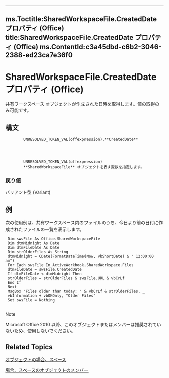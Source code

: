 

---
ms.Toctitle:SharedWorkspaceFile.CreatedDate プロパティ (Office)
title:SharedWorkspaceFile.CreatedDate プロパティ (Office)
ms.ContentId:c3a45dbd-c6b2-3046-2388-ed23ca7e36f0
---
# SharedWorkspaceFile.CreatedDate プロパティ (Office)




共有ワークスペース オブジェクトが作成された日時を取得します。値の取得のみ可能です。

## 構文

            UNRESOLVED_TOKEN_VAL(offexpression).**CreatedDate**




            UNRESOLVED_TOKEN_VAL(offexpression)
            **SharedWorkspaceFile** オブジェクトを表す変数を指定します。

### 戻り値
バリアント型 (Variant)





## 例
次の使用例は、共有ワークスペース内のファイルのうち、今日より前の日付に作成されたファイルの一覧を表示します。

```vba
 Dim swsFile As Office.SharedWorkspaceFile 
 Dim dtmMidnight As Date 
 Dim dtmFileDate As Date 
 Dim strOlderFiles As String 
 dtmMidnight = CDate(FormatDateTime(Now, vbShortDate) & " 12:00:00 am") 
 For Each swsFile In ActiveWorkbook.SharedWorkspace.Files 
 dtmFileDate = swsFile.CreatedDate 
 If dtmFileDate < dtmMidnight Then 
 strOlderFiles = strOlderFiles & swsFile.URL & vbCrLf 
 End If 
 Next 
 MsgBox "Files older than today: " & vbCrLf & strOlderFiles, _ 
 vbInformation + vbOKOnly, "Older Files" 
 Set swsFile = Nothing 
 

```




>[!NOTE]
>Microsoft Office 2010 以降、このオブジェクトまたはメンバーは推奨されていないため、使用しないでください。





## Related Topics

[オブジェクトの場合、スペース](44e0bbfa-145d-df71-928f-2333b54f1829.md)

[場合、スペースのオブジェクトのメンバー](5d4b35b5-ef65-7b5b-917e-a0cc282f901f.md)




